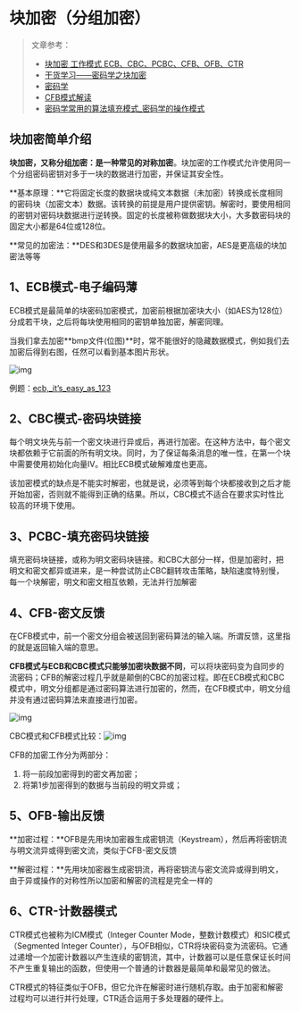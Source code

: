 # 块加密（分组加密）

> 文章参考：
>
> - [块加密 工作模式 ECB、CBC、PCBC、CFB、OFB、CTR](https://blog.csdn.net/jerry81333/article/details/78336616)
> - [干货学习——密码学之块加密](https://baijiahao.baidu.com/s?id=1651159916892970446&wfr=spider&for=pc)
> - [密码学](https://www.dazhuanlan.com/2020/03/29/5e80bb0c84525/)
> - [CFB模式解读](https://blog.csdn.net/chengqiuming/article/details/82355772)
> - [密码学常用的算法填充模式_密码学的操作模式](https://blog.csdn.net/cumt951045/article/details/107793006)

## 块加密简单介绍

**块加密，又称分组加密：**是一种常见的**对称加密**。块加密的工作模式允许使用同一个分组密码密钥对多于一块的数据进行加密，并保证其安全性。

**基本原理：**它将固定长度的数据块或纯文本数据（未加密）转换成长度相同的密码块（加密文本）数据。该转换的前提是用户提供密钥。解密时，要使用相同的密钥对密码块数据进行逆转换。固定的长度被称做数据块大小，大多数密码块的固定大小都是64位或128位。

**常见的加密法：**DES和3DES是使用最多的数据块加密，AES是更高级的块加密法等等 





## 1、ECB模式-电子编码薄

ECB模式是最简单的块密码加密模式，加密前根据加密块大小（如AES为128位）分成若干块，之后将每块使用相同的密钥单独加密，解密同理。

当我们拿去加密**bmp文件(位图)**时，常不能很好的隐藏数据模式，例如我们去加密后得到右图，任然可以看到基本图片形状。

![img](https://img-blog.csdn.net/20171025034453591?watermark/2/text/aHR0cDovL2Jsb2cuY3Nkbi5uZXQvamVycnk4MTMzMw==/font/5a6L5L2T/fontsize/400/fill/I0JBQkFCMA==/dissolve/70/gravity/Center)

例题：[ecb,_it’s_easy_as_123](https://www.cnblogs.com/coming1890/p/13509255.html)



## 2、CBC模式-密码块链接

每个明文块先与前一个密文块进行异或后，再进行加密。在这种方法中，每个密文块都依赖于它前面的所有明文块。同时，为了保证每条消息的唯一性，在第一个块中需要使用初始化向量IV。相比ECB模式破解难度也更高。

该加密模式的缺点是不能实时解密，也就是说，必须等到每个块都接收到之后才能开始加密，否则就不能得到正确的结果。所以，CBC模式不适合在要求实时性比较高的环境下使用。



## 3、PCBC-填充密码块链接

填充密码块链接，或称为明文密码块链接。和CBC大部分一样，但是加密时，把明文和密文都异或进来，是一种尝试防止CBC翻转攻击策略，缺陷速度特别慢，每一个块解密，明文和密文相互依赖，无法并行加解密



## 4、CFB-密文反馈

在CFB模式中，前一个密文分组会被送回到密码算法的输入端。所谓反馈，这里指的就是返回输入端的意思。

**CFB模式与ECB和CBC模式只能够加密块数据不同**，可以将块密码变为自同步的流密码；CFB的解密过程几乎就是颠倒的CBC的加密过程。即在ECB模式和CBC模式中，明文分组都是通过密码算法进行加密的，然而，在CFB模式中，明文分组并没有通过密码算法来直接进行加密。

![img](https://img-blog.csdn.net/20180903220102338?watermark/2/text/aHR0cHM6Ly9ibG9nLmNzZG4ubmV0L2NoZW5ncWl1bWluZw==/font/5a6L5L2T/fontsize/400/fill/I0JBQkFCMA==/dissolve/70)

CBC模式和CFB模式比较：![img](https://img-blog.csdn.net/20180903220139811?watermark/2/text/aHR0cHM6Ly9ibG9nLmNzZG4ubmV0L2NoZW5ncWl1bWluZw==/font/5a6L5L2T/fontsize/400/fill/I0JBQkFCMA==/dissolve/70)



CFB的加密工作分为两部分：

1. 将一前段加密得到的密文再加密；
2. 将第1步加密得到的数据与当前段的明文异或；



## 5、OFB-输出反馈

**加密过程：**OFB是先用块加密器生成密钥流（Keystream），然后再将密钥流与明文流异或得到密文流，类似于CFB-密文反馈

**解密过程：**先用块加密器生成密钥流，再将密钥流与密文流异或得到明文，由于异或操作的对称性所以加密和解密的流程是完全一样的



## 6、CTR-计数器模式

CTR模式也被称为ICM模式（Integer Counter Mode，整数计数模式）和SIC模式（Segmented Integer Counter），与OFB相似，CTR将块密码变为流密码。它通过递增一个加密计数器以产生连续的密钥流，其中，计数器可以是任意保证长时间不产生重复输出的函数，但使用一个普通的计数器是最简单和最常见的做法。

CTR模式的特征类似于OFB，但它允许在解密时进行随机存取。由于加密和解密过程均可以进行并行处理，CTR适合运用于多处理器的硬件上。




